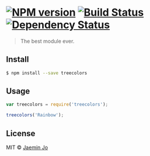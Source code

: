 #  [![NPM version][npm-image]][npm-url] [![Build Status][travis-image]][travis-url] [![Dependency Status][daviddm-url]][daviddm-image]

> The best module ever.


## Install

```sh
$ npm install --save treecolors
```


## Usage

```js
var treecolors = require('treecolors');

treecolors('Rainbow');
```


## License

MIT © [Jaemin Jo](www.jaeminjo.com)


[npm-url]: https://npmjs.org/package/treecolors
[npm-image]: https://badge.fury.io/js/treecolors.svg
[travis-url]: https://travis-ci.org/e-/treecolors
[travis-image]: https://travis-ci.org/e-/treecolors.svg?branch=master
[daviddm-url]: https://david-dm.org/e-/treecolors.svg?theme=shields.io
[daviddm-image]: https://david-dm.org/e-/treecolors
